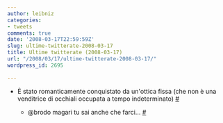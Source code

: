 ```yaml
---
author: leibniz
categories:
- tweets
comments: true
date: '2008-03-17T22:59:59Z'
slug: ultime-twitterate-2008-03-17
title: Ultime twitterate (2008-03-17)
url: "/2008/03/17/ultime-twitterate-2008-03-17/"
wordpress_id: 2695

---
```

* È stato romanticamente conquistato da un'ottica fissa (che non è una venditrice di occhiali occupata a tempo indeterminato) [#](http://twitter.com/leibniz/statuses/772937618)

	
  * @brodo magari tu sai anche che farci... [#](http://twitter.com/leibniz/statuses/772972786)


